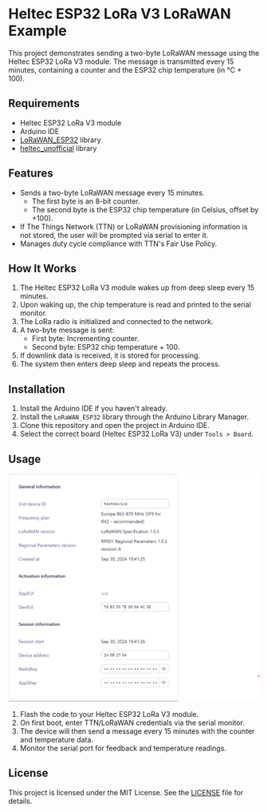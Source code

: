 # Heltec ESP32 LoRa V3 LoRaWAN Example

This project demonstrates sending a two-byte LoRaWAN message using the Heltec ESP32 LoRa V3 module. The message is transmitted every 15 minutes, containing a counter and the ESP32 chip temperature (in °C + 100).

## Requirements

- Heltec ESP32 LoRa V3 module
- Arduino IDE
- [LoRaWAN_ESP32](https://github.com/ropg/LoRaWAN_ESP32) library
- [heltec_unofficial](https://github.com/decodeais/heltec_unofficial) library

## Features

- Sends a two-byte LoRaWAN message every 15 minutes.
  - The first byte is an 8-bit counter.
  - The second byte is the ESP32 chip temperature (in Celsius, offset by +100).
- If The Things Network (TTN) or LoRaWAN provisioning information is not stored, the user will be prompted via serial to enter it.
- Manages duty cycle compliance with TTN's Fair Use Policy.

## How It Works

1. The Heltec ESP32 LoRa V3 module wakes up from deep sleep every 15 minutes.
2. Upon waking up, the chip temperature is read and printed to the serial monitor.
3. The LoRa radio is initialized and connected to the network.
4. A two-byte message is sent:
    - First byte: Incrementing counter.
    - Second byte: ESP32 chip temperature + 100.
5. If downlink data is received, it is stored for processing.
6. The system then enters deep sleep and repeats the process.

## Installation

1. Install the Arduino IDE if you haven't already.
2. Install the `LoRaWAN_ESP32` library through the Arduino Library Manager.
3. Clone this repository and open the project in Arduino IDE.
4. Select the correct board (Heltec ESP32 LoRa V3) under `Tools > Board`.

## Usage
![TTN](TTN.png)
1. Flash the code to your Heltec ESP32 LoRa V3 module.
2. On first boot, enter TTN/LoRaWAN credentials via the serial monitor.
3. The device will then send a message every 15 minutes with the counter and temperature data.
4. Monitor the serial port for feedback and temperature readings.

## License

This project is licensed under the MIT License. See the [LICENSE](LICENSE) file for details.

